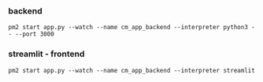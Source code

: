 
### backend
`pm2 start app.py --watch --name cm_app_backend --interpreter python3 -- --port 3000`

### streamlit - frontend
`pm2 start app.py --watch --name cm_app_backend --interpreter streamlit`


